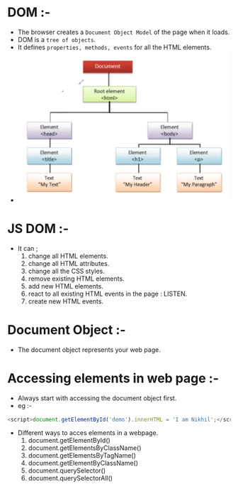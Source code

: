 # DOM :-

-   The browser creates a `Document Object Model` of the page when it loads.
-   DOM is a `tree of objects`.
-   It defines `properties, methods, events` for all the HTML elements.
-   ![Dom-Tree](../Images/DOM-Tree.png)

# JS DOM :-

-   It can ;
    1. change all HTML elements.
    2. change all HTML attributes.
    3. change all the CSS styles.
    4. remove existing HTML elements.
    5. add new HTML elements.
    6. react to all existing HTML events in the page : LISTEN.
    7. create new HTML events.

# Document Object :-

-   The document object represents your web page.

# Accessing elements in web page :-

-   Always start with accessing the document object first.
-   eg :-

```js
<script>document.getElementById('demo').innerHTML = 'I am Nikhil';</script>
```

-   Different ways to acces elements in a webpage.
    1. document.getElementById()
    2. document.getElementsByClassName()
    3. document.getElementsByTagName()
    4. document.getElementByClassName()
    5. document.querySelector()
    6. document.querySelectorAll()
